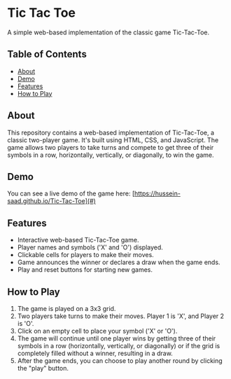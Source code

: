 # Tic Tac Toe

A simple web-based implementation of the classic game Tic-Tac-Toe.

## Table of Contents

- [About](#about)
- [Demo](#demo)
- [Features](#features)
- [How to Play](#how-to-play)

## About

This repository contains a web-based implementation of Tic-Tac-Toe, a classic two-player game. It's built using HTML, CSS, and JavaScript. The game allows two players to take turns and compete to get three of their symbols in a row, horizontally, vertically, or diagonally, to win the game.

## Demo

You can see a live demo of the game here: [https://hussein-saad.github.io/Tic-Tac-Toe](#)

## Features

- Interactive web-based Tic-Tac-Toe game.
- Player names and symbols ('X' and 'O') displayed.
- Clickable cells for players to make their moves.
- Game announces the winner or declares a draw when the game ends.
- Play and reset buttons for starting new games.


## How to Play

1. The game is played on a 3x3 grid.
2. Two players take turns to make their moves. Player 1 is 'X', and Player 2 is 'O'.
3. Click on an empty cell to place your symbol ('X' or 'O').
4. The game will continue until one player wins by getting three of their symbols in a row (horizontally, vertically, or diagonally) or if the grid is completely filled without a winner, resulting in a draw.
5. After the game ends, you can choose to play another round by clicking the "play" button.
